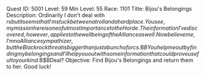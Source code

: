 Quest ID: 5001
Level: 59
Min Level: 55
Race: 1101
Title: Bijou's Belongings
Description: Ordinarily I don't deal with $rs but it seems that I'm stuck between a troll and a hard place. You see, my mission here is one of utmost importance to the Horde. The information I've discovered, however, applies to the well being of the Alliance as well. Now believe me, I'm no Alliance sympathizer, but the Blackrock threat is bigger than just a bunch of orcs.$B$BYou help me out by finding my belongings and I'll help you out with some information that could prove useful to your kind.$B$BDeal?
Objective: Find Bijou's Belongings and return them to her. Good luck!
